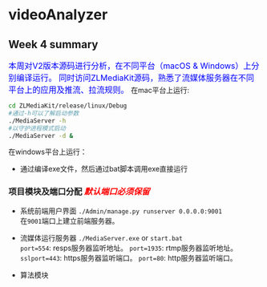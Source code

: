 # videoAnalyzer

## Week 4 summary  

<font size = 3 color=blue>
本周对V2版本源码进行分析，在不同平台（macOS & Windows）上分别编译运行。</b>
同时访问ZLMediaKit源码，熟悉了流媒体服务器在不同平台上的应用及推流、拉流规则。

</font>
在mac平台上运行:

```bash
cd ZLMediaKit/release/linux/Debug
#通过-h可以了解启动参数
./MediaServer -h
#以守护进程模式启动
./MediaServer -d &
```

在windows平台上运行：

* 通过编译exe文件，然后通过bat脚本调用exe直接运行

### 项目模块及端口分配  <font color=red>_默认端口必须保留_</font>

* 系统前端用户界面 `./Admin/manage.py runserver 0.0.0.0:9001` \
在`9001`端口上建立前端服务器。
* 流媒体运行服务器 `./MediaServer.exe` or `start.bat`\
`port=554`: resps服务器监听地址。
`port=1935`: rtmp服务器监听地址。
`sslport=443`: https服务器监听端口。
`port=80`: http服务器监听端口。

* 算法模块


